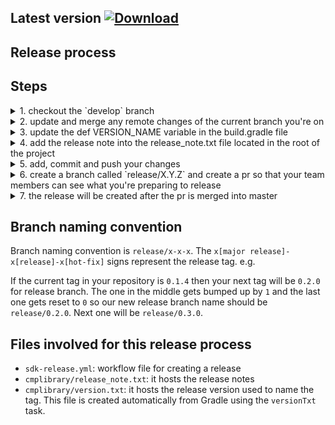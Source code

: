 ## Latest version [ ![Download](https://api.bintray.com/packages/sourcepoint/sourcepoint/cmplibrary/images/download.svg) ](https://bintray.com/sourcepoint/sourcepoint/cmplibrary/_latestVersion)

## Release process
## Steps

<details>
  <summary>1. checkout the `develop` branch</summary>
  
```
    git checkout develop
```
</details>
<details>
  <summary>2. update and merge any remote changes of the current branch you're on</summary>
  
```
    git pull develop
```
</details>
<details>
  <summary>3. update the def VERSION_NAME variable in the build.gradle file</summary>
  
```
    def VERSION_NAME = "X.Y.Z"
```
</details>
<details>
  <summary>4. add the release note into the release_note.txt file located in the root of the project</summary>
  
```
    - first feature
    - second feature
```
</details>
<details>
  <summary>5. add, commit and push your changes</summary>
  
```
    git add .
    git commit 
    git push
```
</details>
<details>
  <summary>6. create a branch called `release/X.Y.Z` and create a pr so that your team members can see what you're preparing to release</summary>
  
```
    git checkout -b release/X.Y.Z
    git push --set-upstream origin release/X.Y.Z
```
</details>
<details>
  <summary>7. the release will be created after the pr is merged into master</summary>
</details>

## Branch naming convention
Branch naming convention is `release/x-x-x`. The `x[major release]-x[release]-x[hot-fix]` signs represent the release tag. e.g. 

If the current tag in your repository is `0.1.4` then your next tag will be `0.2.0` for release branch. The one in the middle 
gets bumped up by `1` and the last one gets reset to `0` so our new release branch name should be `release/0.2.0`. 
Next one will be `release/0.3.0`.

## Files involved for this release process
- `sdk-release.yml`: workflow file for creating a release 
- `cmplibrary/release_note.txt`: it hosts the release notes
- `cmplibrary/version.txt`: it hosts the release version used to name the tag. This file is created automatically from 
Gradle using the `versionTxt` task.
